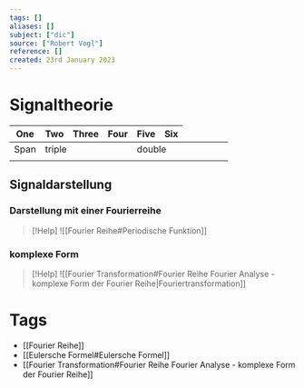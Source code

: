 ```yaml
---
tags: []
aliases: []
subject: ["dic"]
source: ["Robert Vogl"]
reference: []
created: 23rd January 2023
---
```


# Signaltheorie

| One                                             | Two | Three | Four | Five | Six |
| ----------------------------------------------- | --- | ----- | ---- | ---- | --- |
| Span <td colspan=3>triple  <td colspan=2>double 
|                                                 |     |       |      |      |     |

## Signaldarstellung

### Darstellung mit einer Fourierreihe

>[!Help] 
![[Fourier Reihe#Periodische Funktion]]


### komplexe Form

>[!Help] 
>![[Fourier Transformation#Fourier Reihe Fourier Analyse - komplexe Form der Fourier Reihe|Fouriertransformation]]

# Tags

- [[Fourier Reihe]]
- [[Eulersche Formel#Eulersche Formel]]
- [[Fourier Transformation#Fourier Reihe Fourier Analyse - komplexe Form der Fourier Reihe]]
